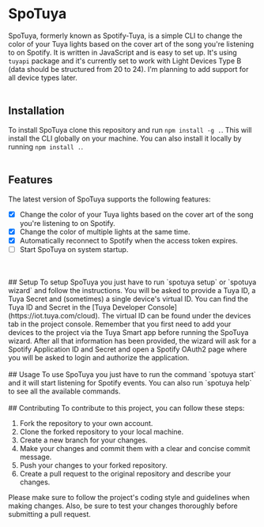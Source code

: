 # SpoTuya
SpoTuya, formerly known as Spotify-Tuya, is a simple CLI to change the color of your Tuya lights based on the cover art of the song you're listening to on Spotify. It is written in JavaScript and is easy to set up. It's using `tuyapi` package and it's currently set to work with Light Devices Type B (data should be structured from 20 to 24). I'm planning to add support for all device types later.<br>
<br>
## Installation
To install SpoTuya clone this repository and run `npm install -g .`. This will install the CLI globally on your machine. You can also install it locally by running `npm install .`.<br>
<br>
## Features
The latest version of SpoTuya supports the following features:
- [x] Change the color of your Tuya lights based on the cover art of the song you're listening to on Spotify.
- [x] Change the color of multiple lights at the same time.
- [x] Automatically reconnect to Spotify when the access token expires.
- [ ] Start SpoTuya on system startup.
<br>
<br>
## Setup
To setup SpoTuya you just have to run `spotuya setup` or `spotuya wizard` and follow the instructions. You will be asked to provide a Tuya ID, a Tuya Secret and (sometimes) a single device's virtual ID. You can find the Tuya ID and Secret in the [Tuya Developer Console](https://iot.tuya.com/cloud). The virtual ID can be found under the devices tab in the project console. Remember that you first need to add your devices to the project via the Tuya Smart app before running the SpoTuya wizard. After all that information has been provided, the wizard will ask for a Spotify Application ID and Secret and open a Spotify OAuth2 page where you will be asked to login and authorize the application.<br>
<br>
## Usage
To use SpoTuya you just have to run the command `spotuya start` and it will start listening for Spotify events. You can also run `spotuya help` to see all the available commands.<br>
<br>
## Contributing
To contribute to this project, you can follow these steps:

1. Fork the repository to your own account.
2. Clone the forked repository to your local machine.
3. Create a new branch for your changes.
4. Make your changes and commit them with a clear and concise commit message.
5. Push your changes to your forked repository.
6. Create a pull request to the original repository and describe your changes.

Please make sure to follow the project's coding style and guidelines when making changes. Also, be sure to test your changes thoroughly before submitting a pull request.